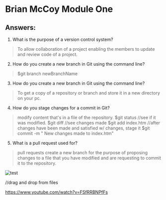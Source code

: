 # Brian McCoy Module One

## Answers:

1. What is the purpose of a version control system?
  > To allow collaboration of a project enabling the members to update and review code of a project.
2. How do you create a new branch in Git using the command line?
  > $git branch newBranchName
3. How do you create a new branch in Git using the command line?
  > To get a copy of a repository or branch and store it in a new directory on your pc.
4. How do you stage changes for a commit in Git?
  > modify content that's in a file of the repository.
  > $git status    //see if it was modified.
   $git diff      //see changes made
   $git add index.htm    //after changes have been made and satisfied w/ changes, stage it
   $git commit -m "<Brian McCoy> New changes made to index.htm"
5. What is a pull request used for?
  > pull requests create a new branch for the purpose of proposing changes to a file that you have modified and are requesting to commit it to the repository.


![test](https://github.com/g1sp4rky/BrianMcCoy_Training_Modules/assets/122124088/8cc477a1-536e-418c-86af-3982150a7f1b)

//drag and drop from files

https://www.youtube.com/watch?v=FSfRRBNPfFs

